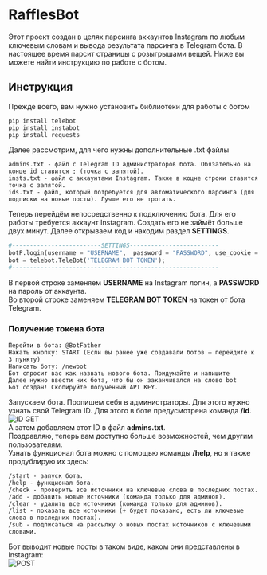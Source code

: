 # RafflesBot
Этот проект создан в целях парсинга аккаунтов Instagram по любым ключевым словам и вывода результата парсинга в Telegram бота. В настоящее время парсит страницы с розыгрышами вещей.
Ниже вы можете найти инструкцию по работе с ботом.
## Инструкция
Прежде всего, вам нужно установить библиотеки для работы с ботом
```
pip install telebot
pip install instabot
pip install requests
```
Далее рассмотрим, для чего нужны дополнительные .txt файлы
```
admins.txt - файл с Telegram ID администраторов бота. Обязательно на конце id ставится ; (точка с запятой).
insts.txt - файл с аккаунтами Instagram. Также в коцне строки ставится точка с запятой.
ids.txt - файл, который потребуется для автоматического парсинга (для подписки на новые посты). Лучше его не трогать.
```
Теперь перейдём непосредственно к подключению бота. Для его работы требуется аккаунт Instagram. Создать его не займёт больше двух минут.
Далее открываем код и находим раздел **SETTINGS**.
```python
#-------------------------SETTINGS-------------------------
botP.login(username = "USERNAME",  password = "PASSWORD", use_cookie = False)
bot = telebot.TeleBot('TELEGRAM BOT TOKEN');
#----------------------------------------------------------
```
В первой строке заменяем **USERNAME** на Instagram логин, а **PASSWORD** на пароль от аккаунта.  
Во второй строке заменяем **TELEGRAM BOT TOKEN** на токен от бота Telegram.
### Получение токена бота
```
Перейти в бота: @BotFather
Нажать кнопку: START (Если вы ранее уже создавали ботов — перейдите к 3 пункту)
Написать боту: /newbot
Бот спросит вас как назвать нового бота. Придумайте и напишите
Далее нужно ввести ник бота, что бы он заканчивался нa слово bot
Бот создан! Скопируйте полученный API KEY.
```
Запускаем бота. Пропишем себя в администраторы. Для этого нужно узнать свой Telegram ID. Для этого в боте предусмотрена команда **/id**.  
![ID GET](https://i.imgur.com/lK7PbRo.png)  
А затем добавляем этот ID в файл **admins.txt**.  
Поздравляю, теперь вам доступно больше возможностей, чем другим пользователям.  
Узнать функционал бота можно с помощью команды **/help**, но я также продублирую их здесь:
```
/start - запуск бота.
/help - функционал бота.
/check - проверить все источники на ключевые слова в последних постах.
/add - добавить новые источники (команда только для админов).
/clear - удалить все источники (команда только для админов).
/list - показать все источники (+ будет показано, есть ли ключевые слова в последних постах).
/sub - подписаться на рассылку о новых постах источников с ключевыми словами.
```
Бот выводит новые посты в таком виде, каком они представлены в Instagram:  
![POST](https://imgur.com/64RJPm0.png)
